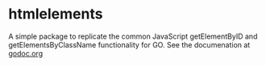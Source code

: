 # htmlelements

A simple package to replicate the common JavaScript getElementByID and
getElementsByClassName functionality for GO. See the documenation at
[godoc.org](https://godoc.org/github.com/jum/htmlelements)
